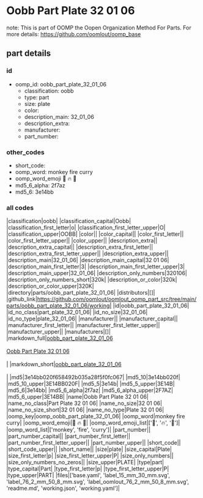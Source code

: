# Oobb Part Plate 32 01 06  

note: This is part of OOMP the Oopen Organization Method For Parts. For more details: https://github.com/oomlout/oomp_base

##  part details





### id
* oomp_id: oobb_part_plate_32_01_06
  * classification: oobb
  * type: part
  * size: plate
  * color: 
  * description_main: 32_01_06
  * description_extra: 
  * manufacturer: 
  * part_number: 

### other_codes
* short_code: 
* oomp_word: monkey fire curry
* oomp_word_emoji :monkey: :fire: :curry:
* md5_6_alpha: 2f7az
* md5_6: 3e14bb

### all codes 
|classification|oobb|
|classification_capital|Oobb|
|classification_first_letter|o|
|classification_first_letter_upper|O|
|classification_upper|OOBB|
|color||
|color_capital||
|color_first_letter||
|color_first_letter_upper||
|color_upper||
|description_extra||
|description_extra_capital||
|description_extra_first_letter||
|description_extra_first_letter_upper||
|description_extra_upper||
|description_main|32_01_06|
|description_main_capital|32 01 06|
|description_main_first_letter|3|
|description_main_first_letter_upper|3|
|description_main_upper|32_01_06|
|description_only_numbers|320106|
|description_only_numbers_short|320k|
|description_or_color|320k|
|description_or_color_upper|320K|
|directory|parts/oobb_part_plate_32_01_06|
|distributors|[]|
|github_link|https://github.com/oomlout/oomlout_oomp_part_src/tree/main/parts/oobb_part_plate_32_01_06/working|
|id|oobb_part_plate_32_01_06|
|id_no_class|part_plate_32_01_06|
|id_no_size|32_01_06|
|id_no_type|plate_32_01_06|
|manufacturer||
|manufacturer_capital||
|manufacturer_first_letter||
|manufacturer_first_letter_upper||
|manufacturer_upper||
|manufacturers|[]|
|markdown_full|[oobb_part_plate_32_01_06](https://github.com/oomlout/oomlout_oomp_part_src/tree/main/parts/oobb_part_plate_32_01_06/working)<br>[](https://github.com/oomlout/oomlout_oomp_part_src/tree/main/parts/oobb_part_plate_32_01_06/working)<br>[Oobb Part Plate 32 01 06](https://github.com/oomlout/oomlout_oomp_part_src/tree/main/parts/oobb_part_plate_32_01_06/working)<br><br>|
|markdown_short|[oobb_part_plate_32_01_06](https://github.com/oomlout/oomlout_oomp_part_src/tree/main/parts/oobb_part_plate_32_01_06/working)<br><br>|
|md5|3e14bb020f658492b035a28f5f0fc067|
|md5_10|3e14bb020f|
|md5_10_upper|3E14BB020F|
|md5_5|3e14b|
|md5_5_upper|3E14B|
|md5_6|3e14bb|
|md5_6_alpha|2f7az|
|md5_6_alpha_upper|2F7AZ|
|md5_6_upper|3E14BB|
|name|Oobb Part Plate 32 01 06|
|name_no_class|Part Plate 32 01 06|
|name_no_size|32 01 06|
|name_no_size_short|32 01 06|
|name_no_type|Plate 32 01 06|
|oomp_key|oomp_oobb_part_plate_32_01_06|
|oomp_word|monkey fire curry|
|oomp_word_emoji|:monkey: :fire: :curry:|
|oomp_word_emoji_list|[':monkey:', ':fire:', ':curry:']|
|oomp_word_list|['monkey', 'fire', 'curry']|
|part_number||
|part_number_capital||
|part_number_first_letter||
|part_number_first_letter_upper||
|part_number_upper||
|short_code||
|short_code_upper||
|short_name||
|size|plate|
|size_capital|Plate|
|size_first_letter|p|
|size_first_letter_upper|P|
|size_only_numbers||
|size_only_numbers_no_zeros||
|size_upper|PLATE|
|type|part|
|type_capital|Part|
|type_first_letter|p|
|type_first_letter_upper|P|
|type_upper|PART|
|files|['base.yaml', 'label_15_mm_30_mm.svg', 'label_76_2_mm_50_8_mm.svg', 'label_oomlout_76_2_mm_50_8_mm.svg', 'readme.md', 'working.json', 'working.yaml']|
